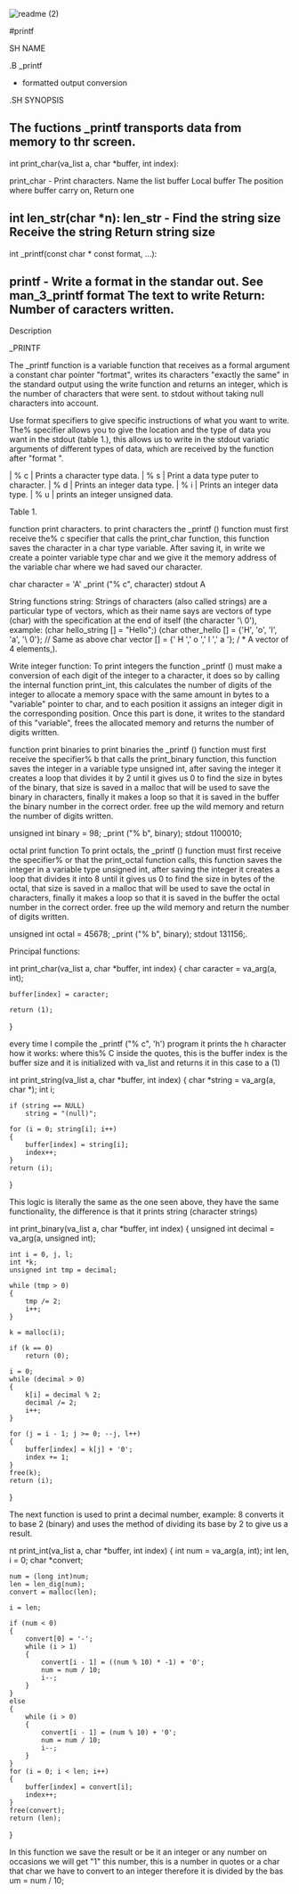 
![readme (2)](https://user-images.githubusercontent.com/77810195/111364526-57eb8500-865f-11eb-938f-76234a28ff23.jpg)




#printf

SH NAME

.B _printf

- formatted output conversion

.SH SYNOPSIS

The fuctions _printf transports data from memory to thr screen. 
------------------------------------------------------------------
int print_char(va_list a, char *buffer, int index):

print_char - Print characters.
Name the list buffer  Local buffer The position where buffer carry on, Return one

int len_str(char *n):
len_str - Find the string size Receive the string  Return string size
------------------------------------------------------

int _printf(const char * const format, ...):

printf - Write a format in the standar out. See man_3_printf format The text to write Return: Number of caracters written.
----------------------------------------------------------------------------------------

Description 

_PRINTF

The _printf function is a variable function that receives as a formal argument a constant char pointer "fortmat", writes its characters "exactly the same" in the standard output using the write function and returns an integer, which is the number of characters that were sent. to stdout without taking null characters into account.

Use format specifiers to give specific instructions of what you want to write. The% specifier allows you to give the location and the type of data you want in the stdout (table 1.), this allows us to write in the stdout variatic arguments of different types of data, which are received by the function after "format ".

| % c | Prints a character type data.
| % s | Print a data type puter to character.
| % d | Prints an integer data type.
| % i | Prints an integer data type.
| % u | prints an integer unsigned data.

Table 1.

function print characters.
to print characters the _printf () function must first receive the% c specifier that calls the print_char function, this function saves the character in a char type variable. After saving it, in write we create a pointer variable type char and we give it the memory address of the variable char where we had saved our character.

char character = 'A'
_print ("% c", character)
stdout A

  
String functions string:
Strings of characters (also called strings) are a particular type of vectors, which as their name says are vectors of type (char) with the specification at the end of itself (the character '\ 0'), example: (char hello_string [] = "Hello";) (char other_hello [] = {'H', 'o', 'l', 'a', '\ 0'}; // Same as above char vector [] = {' H ',' o ',' l ',' a '}; / * A vector of 4 elements,).

Write integer function:
To print integers the function _printf () must make a conversion of each digit of the integer to a character, it does so by calling the internal function print_int, this calculates the number of digits of the integer to allocate a memory space with the same amount in bytes to a "variable" pointer to char, and to each position it assigns an integer digit in the corresponding position. Once this part is done, it writes to the standard of this "variable", frees the allocated memory and returns the number of digits written.

function print binaries
to print binaries the _printf () function must first receive the specifier% b that calls the print_binary function, this function saves the integer in a variable type unsigned int, after saving the integer it creates a loop that divides it by 2 until it gives us 0 to find the size in bytes of the binary, that size is saved in a malloc that will be used to save the binary in characters, finally it makes a loop so that it is saved in the buffer
the binary number in the correct order. free up the wild memory and return the number of digits written.

unsigned int binary = 98;
_print ("% b", binary);
stdout 1100010;

octal print function
To print octals, the _printf () function must first receive the specifier% or that the print_octal function calls, this function saves the integer in a variable type unsigned int, after saving the integer it creates a loop that divides it into 8 until it gives us 0 to find the size in bytes of the octal, that size is saved in a malloc that will be used to save the octal in characters, finally it makes a loop so that it is saved in the buffer
the octal number in the correct order. free up the wild memory and return the number of digits written.

unsigned int octal = 45678;
_print ("% b", binary);
stdout 131156;.

Principal functions:

int print_char(va_list a, char *buffer, int index)
{
	char caracter = va_arg(a, int);

	buffer[index] = caracter;

	return (1);
}

every time I compile the _printf ("% c", 'h') program it prints the h character
how it works: where this% C inside the quotes, this is the buffer index is the buffer size and it is initialized with va_list and returns it in this case to a (1)


int print_string(va_list a, char *buffer, int index)
{
	char *string = va_arg(a, char *);
	int i;

	if (string == NULL)
		string = "(null)";

	for (i = 0; string[i]; i++)
	{
		buffer[index] = string[i];
		index++;
	}
	return (i);
}

This logic is literally the same as the one seen above, they have the same functionality, the difference is that it prints string (character strings)


int print_binary(va_list a, char *buffer, int index)
{
	unsigned int decimal = va_arg(a, unsigned int);

	int i = 0, j, l;
	int *k;
	unsigned int tmp = decimal;

	while (tmp > 0)
	{
		tmp /= 2;
		i++;
	}

	k = malloc(i);

	if (k == 0)
		return (0);

	i = 0;
	while (decimal > 0)
	{
		k[i] = decimal % 2;
		decimal /= 2;
		i++;
	}

	for (j = i - 1; j >= 0; --j, l++)
	{
		buffer[index] = k[j] + '0';
		index += 1;
	}
	free(k);
	return (i);
} 

The next function is used to print a decimal number, example: 8 converts it to base 2 (binary) and uses the method of dividing its base by 2 to give us a result.


nt print_int(va_list a, char *buffer, int index)
{
	int num = va_arg(a, int);
	int len, i = 0;
	char *convert;

	num = (long int)num;
	len = len_dig(num);
	convert = malloc(len);

	i = len;

	if (num < 0)
	{
		convert[0] = '-';
		while (i > 1)
		{
			convert[i - 1] = ((num % 10) * -1) + '0';
			num = num / 10;
			i--;
		}
	}
	else
	{
		while (i > 0)
		{
			convert[i - 1] = (num % 10) + '0';
			num = num / 10;
			i--;
		}
	}
	for (i = 0; i < len; i++)
	{
		buffer[index] = convert[i];
		index++;
	}
	free(convert);
	return (len);
} 


In this function we save the result or be it an integer or any number on occasions we will get "1" this number, this is a number in quotes or a char that char we have to convert to an integer therefore it is divided by the bas um = num / 10;